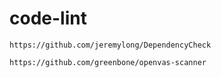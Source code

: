 # code-lint

`https://github.com/jeremylong/DependencyCheck`

`https://github.com/greenbone/openvas-scanner`

